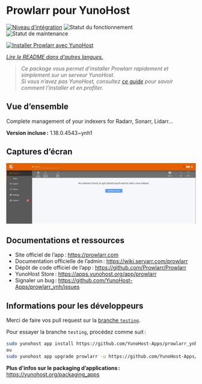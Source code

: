 <!--
Nota bene : ce README est automatiquement généré par <https://github.com/YunoHost/apps/tree/master/tools/readme_generator>
Il NE doit PAS être modifié à la main.
-->

# Prowlarr pour YunoHost

[![Niveau d’intégration](https://dash.yunohost.org/integration/prowlarr.svg)](https://dash.yunohost.org/appci/app/prowlarr) ![Statut du fonctionnement](https://ci-apps.yunohost.org/ci/badges/prowlarr.status.svg) ![Statut de maintenance](https://ci-apps.yunohost.org/ci/badges/prowlarr.maintain.svg)

[![Installer Prowlarr avec YunoHost](https://install-app.yunohost.org/install-with-yunohost.svg)](https://install-app.yunohost.org/?app=prowlarr)

*[Lire le README dans d'autres langues.](./ALL_README.md)*

> *Ce package vous permet d’installer Prowlarr rapidement et simplement sur un serveur YunoHost.*  
> *Si vous n’avez pas YunoHost, consultez [ce guide](https://yunohost.org/install) pour savoir comment l’installer et en profiter.*

## Vue d’ensemble

Complete management of your indexers for Radarr, Sonarr, Lidarr...

**Version incluse :** 1.18.0.4543~ynh1

## Captures d’écran

![Capture d’écran de Prowlarr](./doc/screenshots/screenshot.jpg)

## Documentations et ressources

- Site officiel de l’app : <https://prowlarr.com>
- Documentation officielle de l’admin : <https://wiki.servarr.com/prowlarr>
- Dépôt de code officiel de l’app : <https://github.com/Prowlarr/Prowlarr>
- YunoHost Store : <https://apps.yunohost.org/app/prowlarr>
- Signaler un bug : <https://github.com/YunoHost-Apps/prowlarr_ynh/issues>

## Informations pour les développeurs

Merci de faire vos pull request sur la [branche `testing`](https://github.com/YunoHost-Apps/prowlarr_ynh/tree/testing).

Pour essayer la branche `testing`, procédez comme suit :

```bash
sudo yunohost app install https://github.com/YunoHost-Apps/prowlarr_ynh/tree/testing --debug
ou
sudo yunohost app upgrade prowlarr -u https://github.com/YunoHost-Apps/prowlarr_ynh/tree/testing --debug
```

**Plus d’infos sur le packaging d’applications :** <https://yunohost.org/packaging_apps>
